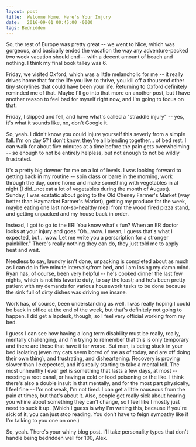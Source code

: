```yaml
---
layout: post
title:  Welcome Home, Here's Your Injury
date:   2016-09-01 00:45:00 -0000
tags: Bedridden
---
```


So, the rest of Europe was pretty great -- we went to Nice, which was gorgeous, and basically ended the vacation the way any adventure-packed two week vacation should end -- with a decent amount of beach and nothing. I think my final book talley was 6. 

Friday, we visited Oxford, which was a little melancholic for me -- it really drives home that for the life you live to thrive, you kill off a thousend other tiny storylines that could have been your life. Returning to Oxford definitely reminded me of that. Maybe I'll go into that more on another post, but I have another reason to feel bad for myself right now, and I'm going to focus on that. 

Friday, I slipped and fell, and have what's called a "straddle injury" -- yes, it's what it sounds like, no, don't Google it. 

So, yeah. I didn't know you could injure yourself this severly from a simple fall. I'm on day 5? I don't know, they're all blending together... of bed rest. I can walk for about five minutes at a time before the pain gets overwhelming -- so enough to not be entirely helpless, but not enough to not be wildly frustrated. 

It's a pretty big downer for me on a lot of levels. I was looking forward to getting back in my routine -- spin class or barre in the morning, work through the day, come home and make something with vegetables in at night (I did...not eat a lot of vegetables during the month of August). Sunday, I was ecstatic about going to the Old Cheney Farmer's Market (way better than Haymarket Farmer's Market), getting my produce for the week, maybe eating one last not-so-healthy meal from the wood fired pizza stand, and getting unpacked and my house back in order. 

Instead, I got to go to the ER! You know what's fun? When an ER doctor looks at your injury and goes "Oh...wow. I mean, I guess that's what I expected, but... wow. Let me write you a perscription for a stronger painkiller." There's really nothing they can do, they just told me to apply heat and wait. 

Needless to say, laundry isn't done, unpacking is completed about as much as I can do in five minute intervals/from bed, and I am losing my damn mind. Ryan has, of course, been very helpful -- he's cooked dinner the last few nights, which is not his favorite duty, to say the least; and he's been pretty patient with my demands for various housework tasks to be done because the sink full of dirty dishes was driving me insane. 

Work has, of course, been understanding as well. I was really hoping I could be back in office at the end of the week, but that's definitely not going to happen. I did get a lapdesk, though, so I feel very official working from my bed. 

I guess I can see how having a long term disability must be really, really, mentally challenging, and I'm trying to remember that this is only temporary and there are those that have it far worse. But man, is being stuck in your bed isolating (even my cats seem bored of me as of today, and are off doing their own thing), and frustrating, and disheartening. Recovery is proving slower than I excpected, and it's really starting to take a mental toll. The most unhealthy I ever get is something that lasts a few days, at most -- needing a root canal, or having a cold or food poisoning or the like. I think there's also a double insult in that mentally, and for the most part physically, I feel fine -- I'm not weak, I'm not tired. I can get a little nauseous from the pain at times, but that's about it. Also, people get really sick about hearing you whine about something they can't change, so I feel like I mostly just need to suck it up. (Which I guess is why I'm writing this, because if you're sick of it, you can just stop reading. You don't have to feign sympathy like if I'm talking to you one on one.)

So, yeah. There's your whiny blog post. I'll take personality types that don't handle being bedridden well for 100, Alex. 